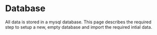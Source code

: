 # Database
All data is stored in a mysql database. This page describes the required step to setup a new, empty database and import the required intial data.

